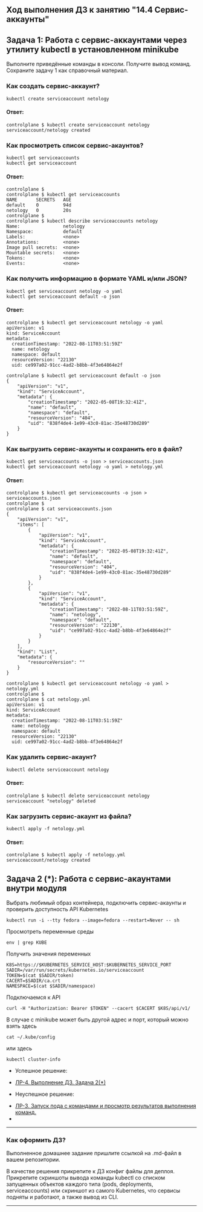## Ход выполнения ДЗ к занятию "14.4 Сервис-аккаунты"

## Задача 1: Работа с сервис-аккаунтами через утилиту kubectl в установленном minikube

Выполните приведённые команды в консоли. Получите вывод команд. Сохраните
задачу 1 как справочный материал.

### Как создать сервис-аккаунт?

```
kubectl create serviceaccount netology
```
#### Ответ:
```
controlplane $ kubectl create serviceaccount netology
serviceaccount/netology created
```

### Как просмотреть список сервис-акаунтов?

```
kubectl get serviceaccounts
kubectl get serviceaccount
```
#### Ответ:
```
controlplane $ 
controlplane $ kubectl get serviceaccounts 
NAME       SECRETS   AGE
default    0         94d
netology   0         20s
controlplane $ 
controlplane $ kubectl describe serviceaccounts netology 
Name:                netology
Namespace:           default
Labels:              <none>
Annotations:         <none>
Image pull secrets:  <none>
Mountable secrets:   <none>
Tokens:              <none>
Events:              <none>
```

### Как получить информацию в формате YAML и/или JSON?

```
kubectl get serviceaccount netology -o yaml
kubectl get serviceaccount default -o json
```
#### Ответ:
```
controlplane $ kubectl get serviceaccount netology -o yaml
apiVersion: v1
kind: ServiceAccount
metadata:
  creationTimestamp: "2022-08-11T03:51:59Z"
  name: netology
  namespace: default
  resourceVersion: "22130"
  uid: ce997a02-91cc-4ad2-b8bb-4f3e64864e2f
```
```
controlplane $ kubectl get serviceaccount default -o json
{
    "apiVersion": "v1",
    "kind": "ServiceAccount",
    "metadata": {
        "creationTimestamp": "2022-05-08T19:32:41Z",
        "name": "default",
        "namespace": "default",
        "resourceVersion": "404",
        "uid": "838f4de4-1e99-43c0-81ac-35e48730d289"
    }
}
```

### Как выгрузить сервис-акаунты и сохранить его в файл?

```
kubectl get serviceaccounts -o json > serviceaccounts.json
kubectl get serviceaccount netology -o yaml > netology.yml
```
#### Ответ:
```
controlplane $ kubectl get serviceaccounts -o json > serviceaccounts.json
controlplane $ 
controlplane $ cat serviceaccounts.json 
{
    "apiVersion": "v1",
    "items": [
        {
            "apiVersion": "v1",
            "kind": "ServiceAccount",
            "metadata": {
                "creationTimestamp": "2022-05-08T19:32:41Z",
                "name": "default",
                "namespace": "default",
                "resourceVersion": "404",
                "uid": "838f4de4-1e99-43c0-81ac-35e48730d289"
            }
        },
        {
            "apiVersion": "v1",
            "kind": "ServiceAccount",
            "metadata": {
                "creationTimestamp": "2022-08-11T03:51:59Z",
                "name": "netology",
                "namespace": "default",
                "resourceVersion": "22130",
                "uid": "ce997a02-91cc-4ad2-b8bb-4f3e64864e2f"
            }
        }
    ],
    "kind": "List",
    "metadata": {
        "resourceVersion": ""
    }
}
```
```
controlplane $ kubectl get serviceaccount netology -o yaml > netology.yml
controlplane $ 
controlplane $ cat netology.yml 
apiVersion: v1
kind: ServiceAccount
metadata:
  creationTimestamp: "2022-08-11T03:51:59Z"
  name: netology
  namespace: default
  resourceVersion: "22130"
  uid: ce997a02-91cc-4ad2-b8bb-4f3e64864e2f
```
### Как удалить сервис-акаунт?

```
kubectl delete serviceaccount netology
```
#### Ответ:
```
controlplane $ kubectl delete serviceaccount netology
serviceaccount "netology" deleted
```
### Как загрузить сервис-акаунт из файла?

```
kubectl apply -f netology.yml
```

#### Ответ:
```
controlplane $ kubectl apply -f netology.yml
serviceaccount/netology created
```

## Задача 2 (*): Работа с сервис-акаунтами внутри модуля

Выбрать любимый образ контейнера, подключить сервис-акаунты и проверить
доступность API Kubernetes

```
kubectl run -i --tty fedora --image=fedora --restart=Never -- sh
```

Просмотреть переменные среды

```
env | grep KUBE
```

Получить значения переменных

```
K8S=https://$KUBERNETES_SERVICE_HOST:$KUBERNETES_SERVICE_PORT
SADIR=/var/run/secrets/kubernetes.io/serviceaccount
TOKEN=$(cat $SADIR/token)
CACERT=$SADIR/ca.crt
NAMESPACE=$(cat $SADIR/namespace)
```

Подключаемся к API

```
curl -H "Authorization: Bearer $TOKEN" --cacert $CACERT $K8S/api/v1/
```

В случае с minikube может быть другой адрес и порт, который можно взять здесь

```
cat ~/.kube/config
```

или здесь

```
kubectl cluster-info
```
* Успешное решение:

- [ЛР-4. Выполнение ДЗ. Задача 2(*)](/14.4-ServiceAccounts/Labs/labs-4-task-2.md)

* Неуспешное решение:

- [ЛР-3. Запуск пода с командами и просмотр результатов выполнения команд.](/14.4-ServiceAccounts/Labs/labs-3-how-start-pod-with-command.md)
- 
---

### Как оформить ДЗ?

Выполненное домашнее задание пришлите ссылкой на .md-файл в вашем репозитории.

В качестве решения прикрепите к ДЗ конфиг файлы для деплоя. Прикрепите скриншоты вывода команды kubectl со списком запущенных объектов каждого типа (pods, deployments, serviceaccounts) или скриншот из самого Kubernetes, что сервисы подняты и работают, а также вывод из CLI.

---
